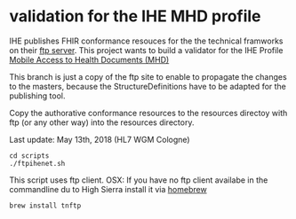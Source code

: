 # validation for the IHE MHD profile

IHE publishes FHIR conformance resouces for the the technical framworks on their [ftp server](ftp://ftp.ihe.net/TF_Implementation_Material/fhir/).
This project wants to build a validator for the IHE Profile [Mobile Access to Health Documents (MHD)](https://www.ihe.net/uploadedFiles/Documents/ITI/IHE_ITI_Suppl_MHD.pdf)

This branch is just a copy of the ftp site to enable to propagate the changes to the masters, because the
StructureDefinitions have to be adapted for the publishing tool.

Copy the authorative conformance resources to the resources directoy with ftp (or any other way) into
the resources directory.

Last update: May 13th, 2018 (HL7 WGM Cologne)

```
cd scripts
./ftpihenet.sh
```
This script uses ftp client. OSX: If you have no ftp client availabe in the commandline du to High Sierra install it via [homebrew](https://apple.stackexchange.com/questions/299758/how-to-get-bsd-ftp-and-telnet-back-in-10-13-high-sierra)

```
brew install tnftp
```
